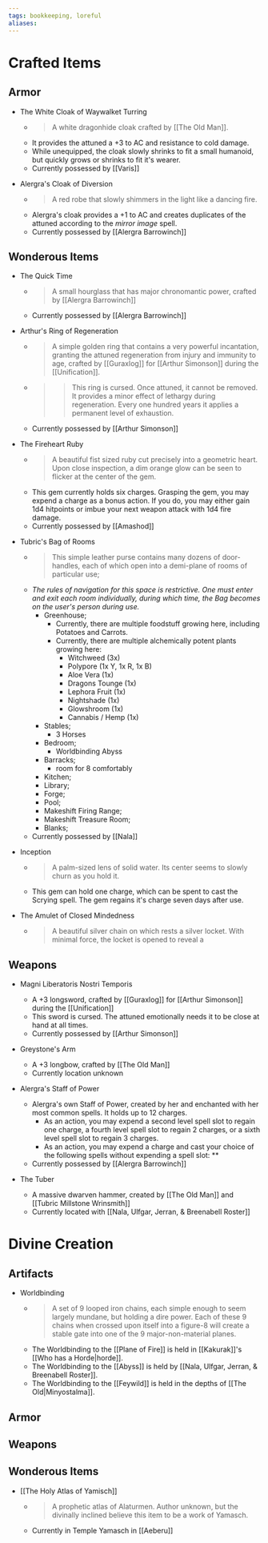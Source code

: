 ```yaml
---
tags: bookkeeping, loreful
aliases:
---
```


# Crafted Items
## Armor
- The White Cloak of Waywalket Turring
	- > A white dragonhide cloak crafted by [[The Old Man]]. 
	- It provides the attuned a +3 to AC and resistance to cold damage.
	- While unequipped, the cloak slowly shrinks to fit a small humanoid, but quickly grows or shrinks to fit it's wearer.
	- Currently possessed by [[Varis]]

- Alergra's Cloak of Diversion
	- > A red robe that slowly shimmers in the light like a dancing fire.
	- Alergra's cloak provides a +1 to AC and creates duplicates of the attuned according to the *mirror image* spell.
	- Currently possessed by [[Alergra Barrowinch]]

## Wonderous Items
- The Quick Time
	- > A small hourglass that has major chronomantic power, crafted by [[Alergra Barrowinch]]
	- Currently possessed by [[Alergra Barrowinch]]

- Arthur's Ring of Regeneration
	- > A simple golden ring that contains a very powerful incantation, granting the attuned regeneration from injury and immunity to age, crafted by [[Guraxlog]] for [[Arthur Simonson]] during the [[Unification]].
	- >> This ring is cursed. Once attuned, it cannot be removed. It provides a minor effect of lethargy during regeneration. Every one hundred years it applies a permanent level of exhaustion.
	- Currently possessed by [[Arthur Simonson]]

- The Fireheart Ruby
	- > A beautiful fist sized ruby cut precisely into a geometric heart. Upon close inspection, a dim orange glow can be seen to flicker at the center of the gem.
	- This gem currently holds six charges. Grasping the gem, you may expend a charge as a bonus action. If you do, you may either gain 1d4 hitpoints or imbue your next weapon attack with 1d4 fire damage. 
	- Currently possessed by [[Amashod]]

- Tubric's Bag of Rooms
	- > This simple leather purse contains many dozens of door-handles, each of which open into a demi-plane of rooms of particular use;
	- *The rules of navigation for this space is restrictive. One must enter and exit each room individually, during which time, the Bag becomes on the user's person during use.*
		- Greenhouse;
			- Currently, there are multiple foodstuff growing here, including Potatoes and Carrots.
			- Currently, there are multiple alchemically potent plants growing here:
				- Witchweed (3x)
				- Polypore (1x Y, 1x R, 1x B)
				- Aloe Vera (1x)
				- Dragons Tounge (1x)
				- Lephora Fruit (1x)
				- Nightshade (1x)
				- Glowshroom (1x)
				- Cannabis / Hemp (1x)
		- Stables;
			- 3 Horses
		- Bedroom;
			- Worldbinding Abyss
		- Barracks;
			- room for 8 comfortably
		- Kitchen;
		- Library;
		- Forge;
		- Pool;
		- Makeshift Firing Range;
		- Makeshift Treasure Room;
		- Blanks;
	- Currently possessed by [[Nala]]

- Inception
	- > A palm-sized lens of solid water. Its center seems to slowly churn as you hold it. 
	- This gem can hold one charge, which can be spent to cast the Scrying spell. The gem regains it's charge seven days after use.

- The Amulet of Closed Mindedness
	- > A beautiful silver chain on which rests a silver locket. With minimal force, the locket is opened to reveal a 

## Weapons
- Magni Liberatoris Nostri Temporis
	- A +3 longsword, crafted by [[Guraxlog]] for [[Arthur Simonson]] during the [[Unification]]
	- This sword is cursed. The attuned emotionally needs it to be close at hand at all times.
	- Currently possessed by [[Arthur Simonson]]

- Greystone's Arm
	- A +3 longbow, crafted by [[The Old Man]]
	- Currently location unknown

- Alergra's Staff of Power
	- Alergra's own Staff of Power, created by her and enchanted with her most common spells. It holds up to 12 charges. 
		- As an action, you may expend a second level spell slot to regain one charge, a fourth level spell slot to regain 2 charges, or a sixth level spell slot to regain 3 charges.
		- As an action, you may expend a charge and cast your choice of the following spells without expending a spell slot: **
	- Currently possessed by [[Alergra Barrowinch]]

- The Tuber
	- A massive dwarven hammer, created by [[The Old Man]] and [[Tubric Millstone Wrinsmith]]
	- Currently located with [[Nala, Ulfgar, Jerran, & Breenabell Roster]]




# Divine Creation
## Artifacts
- Worldbinding 
	- > A set of 9 looped iron chains, each simple enough to seem largely mundane, but holding a dire power. Each of these 9 chains when crossed upon itself into a figure-8 will create a stable gate into one of the 9 major-non-material planes.
	- The Worldbinding to the [[Plane of Fire]] is held in [[Kakurak]]'s [[Who has a Horde|horde]].
	- The Worldbinding to the [[Abyss]] is held by [[Nala, Ulfgar, Jerran, & Breenabell Roster]].
	- The Worldbinding to the [[Feywild]] is held in the depths of [[The Old|Minyostalma]].

## Armor
## Weapons
## Wonderous Items
- [[The Holy Atlas of Yamisch]]
	- > A prophetic atlas of Alaturmen. Author unknown, but the divinally inclined believe this item to be a work of Yamasch.
	- Currently in Temple Yamasch in [[Aeberu]]